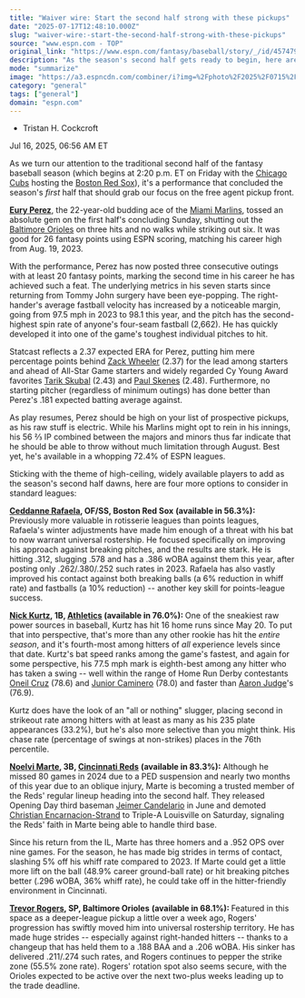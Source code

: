 ```yaml
---
title: "Waiver wire: Start the second half strong with these pickups"
date: "2025-07-17T12:48:10.000Z"
slug: "waiver-wire:-start-the-second-half-strong-with-these-pickups"
source: "www.espn.com - TOP"
original_link: "https://www.espn.com/fantasy/baseball/story/_/id/45747956/fantasy-baseball-waiver-wire-picks-mlb-free-agents-2025-july-16-second-half"
description: "As the season's second half gets ready to begin, here are the players you should claim off the waiver wire."
mode: "summarize"
image: "https://a3.espncdn.com/combiner/i?img=%2Fphoto%2F2025%2F0715%2Fr1519474_1296x729_16%2D9.jpg"
category: "general"
tags: ["general"]
domain: "espn.com"
---
```

<div id="readability-page-1" class="page"><div><div><ul><li><p>Tristan H. Cockcroft</p></li></ul><p><span>Jul 16, 2025, 06:56 AM ET</span></p></div><p>As we turn our attention to the traditional second half of the fantasy baseball season (which begins at 2:20 p.m. ET on Friday with the <a data-clubhouse-guid="5cda5067-7075-66b1-4b94-2333ab8d9807" href="https://www.espn.com/mlb/team/_/name/chc/chicago-cubs">Chicago Cubs</a> hosting the <a data-clubhouse-guid="c6df06f6-785d-3900-4935-5fd13742e2ee" href="https://www.espn.com/mlb/team/_/name/bos/boston-red-sox">Boston Red Sox</a>), it's a performance that concluded the season's <i>first</i> half that should grab our focus on the free agent pickup front.</p><p><b><a data-player-guid="69484a25-78f0-3427-a5b2-6be0c8250574" href="https://www.espn.com/mlb/player/_/id/4917854/eury-perez">Eury Perez</a></b>, the 22-year-old budding ace of the <a data-clubhouse-guid="74909d10-eacb-1376-ef1e-d0f37d7c67ca" href="https://www.espn.com/mlb/team/_/name/mia/miami-marlins">Miami Marlins</a>, tossed an absolute gem on the first half's concluding Sunday, shutting out the <a data-clubhouse-guid="9ca473b8-e73e-a33d-8ea0-b4d160be4be7" href="https://www.espn.com/mlb/team/_/name/bal/baltimore-orioles">Baltimore Orioles</a> on three hits and no walks while striking out six. It was good for 26 fantasy points using ESPN scoring, matching his career high from Aug. 19, 2023.</p><p>With the performance, Perez has now posted three consecutive outings with at least 20 fantasy points, marking the second time in his career he has achieved such a feat. The underlying metrics in his seven starts since returning from Tommy John surgery have been eye-popping. The right-hander's average fastball velocity has increased by a noticeable margin, going from 97.5 mph in 2023 to 98.1 this year, and the pitch has the second-highest spin rate of anyone's four-seam fastball (2,662). He has quickly developed it into one of the game's toughest individual pitches to hit.</p><p>Statcast reflects a 2.37 expected ERA for Perez, putting him mere percentage points behind <a data-player-guid="150fa88b-caca-cd7c-3ea9-353c2a361244" href="https://www.espn.com/mlb/player/_/id/31267/zack-wheeler">Zack Wheeler</a> (2.37) for the lead among starters and ahead of All-Star Game starters and widely regarded Cy Young Award favorites <a data-player-guid="2e709af2-d8bb-3d70-978d-f33a50695c14" href="https://www.espn.com/mlb/player/_/id/42409/tarik-skubal">Tarik Skubal</a> (2.43) and <a data-player-guid="cdfd69c1-1b9b-30fe-acf4-aad457b0850e" href="https://www.espn.com/mlb/player/_/id/4719507/paul-skenes">Paul Skenes</a> (2.48). Furthermore, no starting pitcher (regardless of minimum outings) has done better than Perez's .181 expected batting average against.</p><p>As play resumes, Perez should be high on your list of prospective pickups, as his raw stuff is electric. While his Marlins might opt to rein in his innings, his 56 ⅔ IP combined between the majors and minors thus far indicate that he should be able to throw without much limitation through August. Best yet, he's available in a whopping 72.4% of ESPN leagues.</p><p>Sticking with the theme of high-ceiling, widely available players to add as the season's second half dawns, here are four more options to consider in standard leagues:</p><p><b><a data-player-guid="e6c4099e-80c4-3ee3-8cf9-dc4fc0a06b1c" href="https://www.espn.com/mlb/player/_/id/4987382/ceddanne-rafaela">Ceddanne Rafaela</a>, OF/SS, Boston Red Sox</b> <strong>(available in 56.3%):</strong> Previously more valuable in rotisserie leagues than points leagues, Rafaela's winter adjustments have made him enough of a threat with his bat to now warrant universal rostership. He focused specifically on improving his approach against breaking pitches, and the results are stark. He is hitting .312, slugging .578 and has a .386 wOBA against them this year, after posting only .262/.380/.252 such rates in 2023. Rafaela has also vastly improved his contact against both breaking balls (a 6% reduction in whiff rate) and fastballs (a 10% reduction) -- another key skill for points-league success.</p><p><b><a data-player-guid="3c91bc94-f039-3293-8b62-e6371ebaea0b" href="https://www.espn.com/mlb/player/_/id/4966637/nick-kurtz">Nick Kurtz</a>, 1B, <a data-clubhouse-guid="1d8ed3a9-4c7d-0941-3677-bb6defe67c7a" href="https://www.espn.com/mlb/team/_/name/ath/athletics-athletics">Athletic</a></b><strong><a data-clubhouse-guid="1d8ed3a9-4c7d-0941-3677-bb6defe67c7a" href="https://www.espn.com/mlb/team/_/name/ath/athletics-athletics">s</a> (available in 76.0%): </strong>One of the sneakiest raw power sources in baseball, Kurtz has hit 16 home runs since May 20. To put that into perspective, that's more than any other rookie has hit the <i>entire season</i>, and it's fourth-most among hitters of <i>all</i> experience levels since that date. Kurtz's bat speed ranks among the game's fastest, and again for some perspective, his 77.5 mph mark is eighth-best among any hitter who has taken a swing -- well within the range of Home Run Derby contestants <a data-player-guid="e0d49500-51d0-6ee2-b871-09e72e982176" href="https://www.espn.com/mlb/player/_/id/39712/oneil-cruz">Oneil Cruz</a> (78.6) and <a data-player-guid="64b000df-915b-374c-81eb-e1b79b1e81f2" href="https://www.espn.com/mlb/player/_/id/4905921/junior-caminero">Junior Caminero</a> (78.0) and faster than <a data-player-guid="e3e39e69-2861-f5b5-49be-b0880534c802" href="https://www.espn.com/mlb/player/_/id/33192/aaron-judge">Aaron Judge</a>'s (76.9).</p><p>Kurtz does have the look of an "all or nothing" slugger, placing second in strikeout rate among hitters with at least as many as his 235 plate appearances (33.2%), but he's also more selective than you might think. His chase rate (percentage of swings at non-strikes) places in the 76th percentile.</p><p><b><a data-player-guid="e9be4668-5dee-8fdb-2a54-9af7caa2e97f" href="https://www.espn.com/mlb/player/_/id/41307/noelvi-marte">Noelvi Marte</a>, 3B, <a data-clubhouse-guid="04b65a0b-3cca-d795-0e21-23606470418a" href="https://www.espn.com/mlb/team/_/name/cin/cincinnati-reds">Cincinnati Reds</a></b> <strong>(available in 83.3%):</strong> Although he missed 80 games in 2024 due to a PED suspension and nearly two months of this year due to an oblique injury, Marte is becoming a trusted member of the Reds' regular lineup heading into the second half. They released Opening Day third baseman <a data-player-guid="c9663c5a-5d02-b4a9-d9df-e08944fc9361" href="https://www.espn.com/mlb/player/_/id/32531/jeimer-candelario">Jeimer Candelario</a> in June and demoted <a href="https://www.espn.com/mlb/player/_/id/5012106/christian-encarnacion-strand">Christian Encarnacion-Strand</a> to Triple-A Louisville on Saturday, signaling the Reds' faith in Marte being able to handle third base.</p><p>Since his return from the IL, Marte has three homers and a .952 OPS over nine games. For the season, he has made big strides in terms of contact, slashing 5% off his whiff rate compared to 2023. If Marte could get a little more lift on the ball (48.9% career ground-ball rate) or hit breaking pitches better (.296 wOBA, 36% whiff rate), he could take off in the hitter-friendly environment in Cincinnati.</p><p><b><a data-player-guid="6d953311-b8f6-1ebd-e221-7761c8bf2cf3" href="https://www.espn.com/mlb/player/_/id/39640/trevor-rogers">Trevor Rogers</a>, SP, Baltimore Orioles</b> <strong>(available in 68.1%): </strong>Featured in this space as a deeper-league pickup a little over a week ago, Rogers' progression has swiftly moved him into universal rostership territory. He has made huge strides -- especially against right-handed hitters -- thanks to a changeup that has held them to a .188 BAA and a .206 wOBA. His sinker has delivered .211/.274 such rates, and Rogers continues to pepper the strike zone (55.5% zone rate). Rogers' rotation spot also seems secure, with the Orioles expected to be active over the next two-plus weeks leading up to the trade deadline.</p>
</div></div>